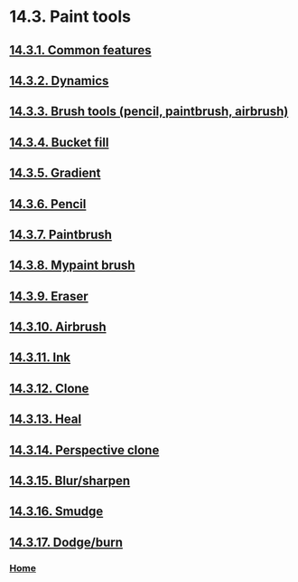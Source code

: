 # 14.3. Paint tools

## [14.3.1. Common features](./14-03-01-common-features.md)
## [14.3.2. Dynamics](./14-03-02-dynamics.md)
## [14.3.3. Brush tools (pencil, paintbrush, airbrush)](./14-03-03-brush-tools-pencil-paintbrush-airbrush.md)
## [14.3.4. Bucket fill](./14-03-04-bucket-fill.md)
## [14.3.5. Gradient](./14-03-05-gradient.md)
## [14.3.6. Pencil](./14-03-06-pencil.md)
## [14.3.7. Paintbrush](./14-03-07-paintbrush.md)
## [14.3.8. Mypaint brush](./14-03-08-mypaint-brush.md)
## [14.3.9. Eraser](./14-03-09-eraser.md)
## [14.3.10. Airbrush](./14-03-10-airbrush.md)
## [14.3.11. Ink](./14-03-11-ink.md)
## [14.3.12. Clone](./14-03-12-clone.md)
## [14.3.13. Heal](./14-03-13-heal.md)
## [14.3.14. Perspective clone](./14-03-14-perspective-clone.md)
## [14.3.15. Blur/sharpen](./14-03-15-blur-sharpen.md)
## [14.3.16. Smudge](./14-03-16-smudge.md)
## [14.3.17. Dodge/burn](./14-03-17-dodge-burn.md)

### [Home](./00-home.md)
